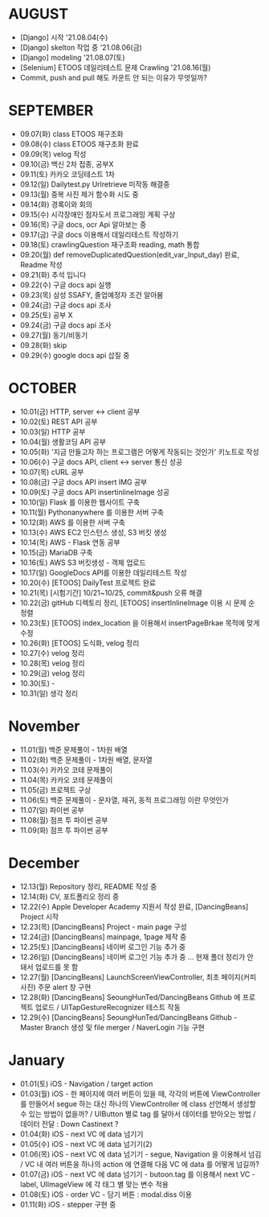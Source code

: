 # **AUGUST**
- [Django] 시작 '21.08.04(수)
- [Django] skelton 작업 중 '21.08.06(금)
- [Django] modeling '21.08.07(토)
- [Selenium] ETOOS 데일리테스트 문제 Crawling '21.08.16(월)
- Commit, push and pull 해도 카운트 안 되는 이유가 무엇일까?

# **SEPTEMBER**
- 09.07(화) class ETOOS 재구조화
- 09.08(수) class ETOOS 재구조화 완료
- 09.09(목) velog 작성
- 09.10(금) 백신 2차 접종, 공부X
- 09.11(토) 카카오 코딩테스트 1차
- 09.12(일) Dailytest.py Urlretrieve 미작동 해결중 
- 09.13(월) 중복 사진 제거 함수화 시도 중 
- 09.14(화) 경록이와 회의  
- 09.15(수) 시각장애인 점자도서 프로그래밍 계획 구상 
- 09.16(목) 구글 docs, ocr Api 알아보는 중 
- 09.17(금) 구글 docs 이용해서 데일리테스트 작성하기 
- 09.18(토) crawlingQuestion 재구조화 reading, math 통합 
- 09.20(월) def removeDuplicatedQuestion(edit_var_Input_day) 완료, Readme 작성 
- 09.21(화) 추석 입니다 
- 09.22(수) 구글 docs api 실행 
- 09.23(목) 삼성 SSAFY, 졸업예정자 조건 알아봄 
- 09.24(금) 구글 docs api 조사 
- 09.25(토) 공부 X 
- 09.24(금) 구글 docs api 조사 
- 09.27(월) 동기/비동기 
- 09.28(화) skip 
- 09.29(수) google docs api 삽질 중

# **OCTOBER**
- 10.01(금) HTTP, server <-> client 공부 
- 10.02(토) REST API 공부 
- 10.03(일) HTTP 공부 
- 10.04(월) 생활코딩 API 공부 
- 10.05(화) '지금 만들고자 하는 프로그램은 어떻게 작동되는 것인가' 키노트로 작성 
- 10.06(수) 구글 docs API, client <-> server 통신 성공 
- 10.07(목) cURL 공부 
- 10.08(금) 구글 docs API insert IMG 공부 
- 10.09(토) 구글 docs API insertinlineImage 성공 
- 10.10(일) Flask 를 이용한 웹사이트 구축 
- 10.11(월) Pythonanywhere 를 이용한 서버 구축 
- 10.12(화) AWS 를 이용한 서버 구축 
- 10.13(수) AWS EC2 인스턴스 생성, S3 버킷 생성 
- 10.14(목) AWS - Flask 연동 공부 
- 10.15(금) MariaDB 구축 
- 10.16(토) AWS S3 버킷생성 - 객체 업로드 
- 10.17(일) GoogleDocs API를 이용한 데일리테스트 작성 
- 10.20(수) [ETOOS] DailyTest 프로젝트 완료 
- 10.21(목) [시험기간] 10/21~10/25, commit&push 오류 해결 
- 10.22(금) gitHub 디렉토리 정리, [ETOOS] insertInlineImage 이용 시 문제 순 정렬 
- 10.23(토) [ETOOS] index_location 을 이용해서 insertPageBrkae 목적에 맞게 수정 
- 10.26(화) [ETOOS] 도식화, velog 정리 
- 10.27(수) velog 정리 
- 10.28(목) velog 정리 
- 10.29(금) velog 정리 
- 10.30(토) - 
- 10.31(일) 생각 정리 

# **November**
- 11.01(월) 백준 문제풀이 - 1차원 배열 
- 11.02(화) 백준 문제풀이 - 1차원 배열, 문자열
- 11.03(수) 카카오 코테 문제풀이 
- 11.04(목) 카카오 코테 문제풀이 
- 11.05(금) 프로젝트 구상 
- 11.06(토) 백준 문제풀이 - 문자열, 재귀, 동적 프로그래밍 이란 무엇인가  
- 11.07(일) 파이썬 공부 
- 11.08(월) 점프 투 파이썬 공부 
- 11.09(화) 점프 투 파이썬 공부 

# **December**

- 12.13(월) Repository 정리, README 작성 중
- 12.14(화) CV, 포트폴리오 정리 중
- 12.22(수) Apple Developer Academy 지원서 작성 완료, [DancingBeans] Project 시작
- 12.23(목) [DancingBeans] Project - main page 구성
- 12.24(금) [DancingBeans] mainpage, 1page 제작 중
- 12.25(토) [DancingBeans] 네이버 로그인 기능 추가 중 
- 12.26(일) [DancingBeans] 네이버 로그인 기능 추가 중  ... 현재 폴더 정리가 안 돼서 업로드를 못 함
- 12.27(월) [DancingBeans] LaunchScreenViewController, 최초 페이지(커피사진) 주문 alert 창 구현
- 12.28(화) [DancingBeans] SeoungHunTed/DancingBeans Github 에 프로젝트 업로드 / UITapGestureRecognizer 테스트 작동
- 12.29(수) [DancingBeans] SeoungHunTed/DancingBeans Github - Master Branch 생성 및 file merger / NaverLogin 기능 구현


# **January**

- 01.01(토) iOS - Navigation / target action 
- 01.03(월) iOS - 한 페이지에 여러 버튼이 있을 때, 각각의 버튼에 ViewController 를 만들어서 segue 하는 대신
하나의 ViewController 에 class 선언해서 생성할 수 있는 방법이 없을까? / UIButton 별로 tag 를 달아서 데이터를 받아오는 방법 / 데이터 전달 : Down Castinext ?
- 01.04(화) iOS - next VC 에 data 넘기기
- 01.05(수) iOS - next VC 에 data 넘기기(2)
- 01.06(목) iOS - next VC 에 data 넘기기 - segue, Navigation 을 이용해서 넘김 / VC 내 여러 버튼을 하나의 action 에 연결해 다음 VC 에 data 를 어떻게 넘길까? 
- 01.07(금) iOS - next VC 에 data 넘기기 - butoon.tag 를 이용해서 next VC - label, UIImageView 에 각 태그 별 맞는 변수 적용
- 01.08(토) iOS - order VC - 담기 버튼 : modal.diss 이용
- 01.11(화) iOS - stepper 구현 중 